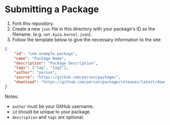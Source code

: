 # Submitting a Package

1. Fork this repository.
2. Create a new `json` file in this directory with your package's ID as the filename. (e.g. `net.kyza.kernel.json`).
3. Follow the template below to give the necessary information to the site:

```json
{
    "id": "com.example.package",
    "name": "Package Name",
    "description": "Package Description",
    "tags": ["tag", "tag2"],
    "author": "person",
    "source": "https://github.com/person/package/",
    "download": "https://github.com/person/package/releases/latest/download/package.asar"
}
```

Notes:
- `author` must be your GitHub username.
- `id` should be unique to your package.
- `description` and `tags` are optional.